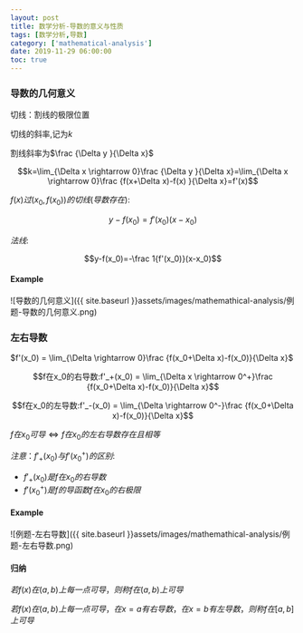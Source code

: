 ```yaml
---
layout: post
title: 数学分析-导数的意义与性质
tags: [数学分析,导数]
category: ['mathematical-analysis']
date: 2019-11-29 06:00:00
toc: true
---
```


### 导数的几何意义

切线：割线的极限位置

切线的斜率,记为$k$

割线斜率为$\frac {\Delta y }{\Delta x}$

$$k=\lim_{\Delta x \rightarrow 0}\frac {\Delta y }{\Delta x}=\lim_{\Delta x \rightarrow 0}\frac {f(x+\Delta x)-f(x) }{\Delta x}=f'(x)$$

 $f(x)过(x_0, f(x_0))的切线(导数存在):$

$$y-f(x_0)=f'(x_0)(x-x_0)$$

$法线:$

$$y-f(x_0)=-\frac 1{f'(x_0)}(x-x_0)$$

#### Example

![导数的几何意义]({{ site.baseurl }}assets/images/mathemathical-analysis/例题-导数的几何意义.png)

### 左右导数

$f'(x_0) = \lim_{\Delta \rightarrow 0}\frac {f(x_0+\Delta x)-f(x_0)}{\Delta x}$

$$f在x_0的右导数:f'_+(x_0) = \lim_{\Delta x \rightarrow 0^+}\frac {f(x_0+\Delta x)-f(x_0)}{\Delta x}$$

$$f在x_0的左导数:f'_-(x_0) = \lim_{\Delta  \rightarrow 0^-}\frac {f(x_0+\Delta x)-f(x_0)}{\Delta x}$$

$f在x_0可导\Longleftrightarrow f在x_0的左右导数存在且相等$

$注意：f'_+(x_0)与f'(x_0^+)的区别:$

- $f'_+(x_0)是f在x_0的右导数$
- $f'(x_0^+)是f的导函数f在x_0的右极限$

#### Example

![例题-左右导数]({{ site.baseurl }}assets/images/mathemathical-analysis/例题-左右导数.png)

#### 归纳

$若f(x)在(a,b)上每一点可导，则称f在(a,b)上可导$

$若f(x)在(a,b)上每一点可导，在x=a有右导数，在x=b有左导数，则称f在[a,b]上可导$

